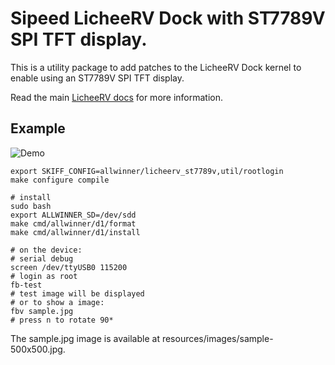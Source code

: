 # Sipeed LicheeRV Dock with ST7789V SPI TFT display.

This is a utility package to add patches to the LicheeRV Dock kernel to enable
using an ST7789V SPI TFT display.

Read the main [LicheeRV docs](../licheerv) for more information.

## Example

![Demo](https://i.imgur.com/rymQqgH.jpg)

```
export SKIFF_CONFIG=allwinner/licheerv_st7789v,util/rootlogin
make configure compile

# install
sudo bash
export ALLWINNER_SD=/dev/sdd
make cmd/allwinner/d1/format
make cmd/allwinner/d1/install

# on the device:
# serial debug
screen /dev/ttyUSB0 115200
# login as root
fb-test
# test image will be displayed
# or to show a image:
fbv sample.jpg
# press n to rotate 90*
```

The sample.jpg image is available at resources/images/sample-500x500.jpg.
